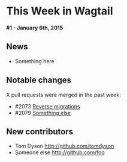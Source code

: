 # This Week in Wagtail

**#1 - January 6th, 2015**

## News

- Something here

## Notable changes

X pull requests were merged in the past week:

- #2073 [Reverse migrations](https://github.com/torchbox/wagtail/pull/2073)
- #2079 [Something else](https://github.com/torchbox/wagtail/pull/2073)

## New contributors

- Tom Dyson http://github.com/tomdyson
- Someone else http://github.com/foo
